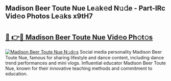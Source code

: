 ## Madison Beer Toute Nue Le𝚊k𝚎d N𝚞𝚍e - Part-IRc Vid𝚎o Photos Le𝚊ks x9tH7

# <h2><a href="http://fb9vkj.evod.top/?m=Madison+Beer+Toute+Nue">🔗 👉🔴 Madison Beer Toute Nue Vid𝚎o Ph𝚘t𝚘s</a></h2>

[![Madison Beer Toute Nue N𝚞d𝚎s](https://i.imgur.com/8V9OHl7.gif)](http://fb9vkj.evod.top/?m=Madison+Beer+Toute+Nue)
Social media personality Madison Beer Toute Nue, famous for sharing lifestyle and dance content, including dance trend performances and mini vlogs. Influential educator Madison Beer Toute Nue, known for their innovative teaching methods and commitment to education. 
